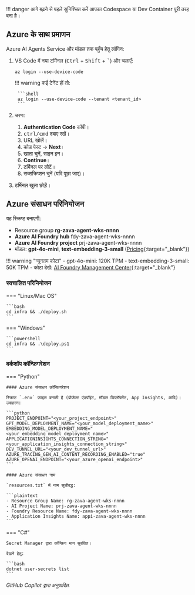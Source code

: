 !!! danger 
    आगे बढ़ने से पहले सुनिश्चित करें आपका Codespace या Dev Container पूरी तरह बना है।

## Azure के साथ प्रमाणन

Azure AI Agents Service और मॉडल तक पहुँच हेतु लॉगिन:

1. VS Code में नया टर्मिनल (<kbd>Ctrl</kbd> + <kbd>Shift</kbd> + <kbd>`</kbd>) और चलाएँ:

    ```shell
    az login --use-device-code
    ```

    !!! warning
        कई टेनेंट हों तो:

        ```shell
        az login --use-device-code --tenant <tenant_id>
        ```

2. चरण:
    1. **Authentication Code** कॉपी।
    2. <kbd>ctrl/cmd</kbd> दबाए रखें।
    3. URL खोलें।
    4. कोड पेस्ट → **Next**।
    5. खाता चुनें, साइन इन।
    6. **Continue**।
    7. टर्मिनल पर लौटें।
    8. सब्सक्रिप्शन चुनें (यदि पूछा जाए)।

3. टर्मिनल खुला छोड़ें।

## Azure संसाधन परिनियोजन

यह स्क्रिप्ट बनाएगी:

- Resource group **rg-zava-agent-wks-nnnn**
- **Azure AI Foundry hub** fdy-zava-agent-wks-nnnn
- **Azure AI Foundry project** prj-zava-agent-wks-nnnn
- मॉडल: **gpt-4o-mini**, **text-embedding-3-small** ([Pricing](https://azure.microsoft.com/pricing/details/cognitive-services/openai-service/){:target="_blank"})

!!! warning "न्यूनतम कोटा"
    - gpt-4o-mini: 120K TPM
    - text-embedding-3-small: 50K TPM
    - कोटा देखें: [AI Foundry Management Center](https://ai.azure.com/managementCenter/quota){:target="_blank"}

### स्वचालित परिनियोजन

=== "Linux/Mac OS"

    ```bash
    cd infra && ./deploy.sh
    ```

=== "Windows"

    ```powershell
    cd infra && .\deploy.ps1
    ```

### वर्कशॉप कॉन्फ़िगरेशन

=== "Python"

    #### Azure संसाधन कॉन्फ़िगरेशन

    स्क्रिप्ट `.env` फ़ाइल बनाती है (प्रोजेक्ट एंडपॉइंट, मॉडल डिप्लॉयमेंट, App Insights, आदि)। उदाहरण:

    ```python
    PROJECT_ENDPOINT="<your_project_endpoint>"
    GPT_MODEL_DEPLOYMENT_NAME="<your_model_deployment_name>"
    EMBEDDING_MODEL_DEPLOYMENT_NAME="<your_embedding_model_deployment_name>"
    APPLICATIONINSIGHTS_CONNECTION_STRING="<your_application_insights_connection_string>"
    DEV_TUNNEL_URL="<your_dev_tunnel_url>"
    AZURE_TRACING_GEN_AI_CONTENT_RECORDING_ENABLED="true"
    AZURE_OPENAI_ENDPOINT="<your_azure_openai_endpoint>"
    ```

    #### Azure संसाधन नाम

    `resources.txt` में नाम सूचीबद्ध:

    ```plaintext
    - Resource Group Name: rg-zava-agent-wks-nnnn
    - AI Project Name: prj-zava-agent-wks-nnnn
    - Foundry Resource Name: fdy-zava-agent-wks-nnnn
    - Application Insights Name: appi-zava-agent-wks-nnnn
    ```

=== "C#"

    Secret Manager द्वारा कॉन्फ़िग मान सुरक्षित।

    देखने हेतु:

    ```bash
    dotnet user-secrets list
    ```

*GitHub Copilot द्वारा अनुवादित.*
